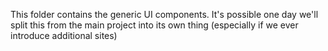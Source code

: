 This folder contains the generic UI components. It's possible one day we'll split this from the main project into its own thing (especially if we ever introduce additional sites)